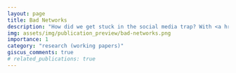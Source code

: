 ```yaml
---
layout: page
title: Bad Networks
description: "How did we get stuck in the social media trap? With <a href='https://richardholden.org/'>Richard Holden</a> and <a href='https://robertakerlof.com/'>Robert Akerlof</a>"
img: assets/img/publication_preview/bad-networks.png
importance: 1
category: "research (working papers)"
giscus_comments: true
# related_publications: true
---
```


<div class="post">
<object data="{{ site.baseurl }}/assets/pdf/Bad_Networks_May_2024.pdf#pagemode=none" width="750" height="1000" type='application/pdf'></object>
</div>
